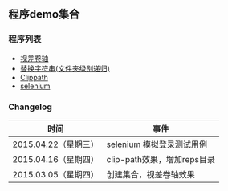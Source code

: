 ## 程序demo集合

### 程序列表

 - [视差卷轴](./mparallax/README.md)
 - [替换字符串(文件夹级别递归)](./reps/README.md)
 - [Clippath](./clippath/README.md)
 - [selenium](./selenium/README.md)


### Changelog

时间| 事件|
---|---
2015.04.22（星期三）| selenium 模拟登录测试用例
2015.04.16（星期四）| clip-path效果，增加reps目录
2015.03.05（星期四）| 创建集合，视差卷轴效果

